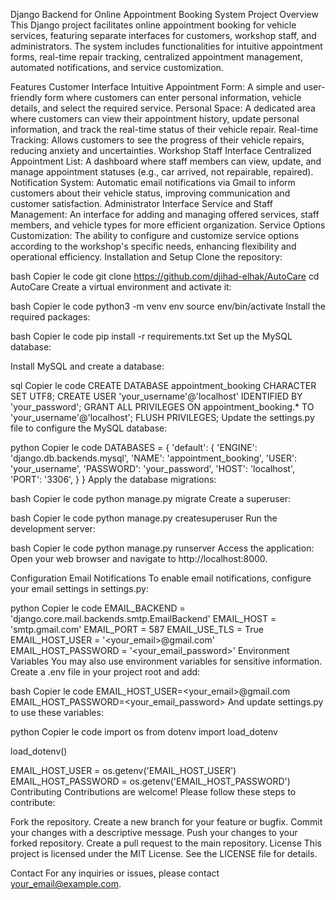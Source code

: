 Django Backend for Online Appointment Booking System
Project Overview
This Django project facilitates online appointment booking for vehicle services, featuring separate interfaces for customers, workshop staff, and administrators. The system includes functionalities for intuitive appointment forms, real-time repair tracking, centralized appointment management, automated notifications, and service customization.

Features
Customer Interface
Intuitive Appointment Form: A simple and user-friendly form where customers can enter personal information, vehicle details, and select the required service.
Personal Space: A dedicated area where customers can view their appointment history, update personal information, and track the real-time status of their vehicle repair.
Real-time Tracking: Allows customers to see the progress of their vehicle repairs, reducing anxiety and uncertainties.
Workshop Staff Interface
Centralized Appointment List: A dashboard where staff members can view, update, and manage appointment statuses (e.g., car arrived, not repairable, repaired).
Notification System: Automatic email notifications via Gmail to inform customers about their vehicle status, improving communication and customer satisfaction.
Administrator Interface
Service and Staff Management: An interface for adding and managing offered services, staff members, and vehicle types for more efficient organization.
Service Options Customization: The ability to configure and customize service options according to the workshop's specific needs, enhancing flexibility and operational efficiency.
Installation and Setup
Clone the repository:

bash
Copier le code
git clone https://github.com/djihad-elhak/AutoCare
cd AutoCare
Create a virtual environment and activate it:

bash
Copier le code
python3 -m venv env
source env/bin/activate
Install the required packages:

bash
Copier le code
pip install -r requirements.txt
Set up the MySQL database:

Install MySQL and create a database:

sql
Copier le code
CREATE DATABASE appointment_booking CHARACTER SET UTF8;
CREATE USER 'your_username'@'localhost' IDENTIFIED BY 'your_password';
GRANT ALL PRIVILEGES ON appointment_booking.* TO 'your_username'@'localhost';
FLUSH PRIVILEGES;
Update the settings.py file to configure the MySQL database:

python
Copier le code
DATABASES = {
    'default': {
        'ENGINE': 'django.db.backends.mysql',
        'NAME': 'appointment_booking',
        'USER': 'your_username',
        'PASSWORD': 'your_password',
        'HOST': 'localhost',
        'PORT': '3306',
    }
}
Apply the database migrations:

bash
Copier le code
python manage.py migrate
Create a superuser:

bash
Copier le code
python manage.py createsuperuser
Run the development server:

bash
Copier le code
python manage.py runserver
Access the application:
Open your web browser and navigate to http://localhost:8000.

Configuration
Email Notifications
To enable email notifications, configure your email settings in settings.py:

python
Copier le code
EMAIL_BACKEND = 'django.core.mail.backends.smtp.EmailBackend'
EMAIL_HOST = 'smtp.gmail.com'
EMAIL_PORT = 587
EMAIL_USE_TLS = True
EMAIL_HOST_USER = '<your_email>@gmail.com'
EMAIL_HOST_PASSWORD = '<your_email_password>'
Environment Variables
You may also use environment variables for sensitive information. Create a .env file in your project root and add:

bash
Copier le code
EMAIL_HOST_USER=<your_email>@gmail.com
EMAIL_HOST_PASSWORD=<your_email_password>
And update settings.py to use these variables:

python
Copier le code
import os
from dotenv import load_dotenv

load_dotenv()

EMAIL_HOST_USER = os.getenv('EMAIL_HOST_USER')
EMAIL_HOST_PASSWORD = os.getenv('EMAIL_HOST_PASSWORD')
Contributing
Contributions are welcome! Please follow these steps to contribute:

Fork the repository.
Create a new branch for your feature or bugfix.
Commit your changes with a descriptive message.
Push your changes to your forked repository.
Create a pull request to the main repository.
License
This project is licensed under the MIT License. See the LICENSE file for details.

Contact
For any inquiries or issues, please contact your_email@example.com.
